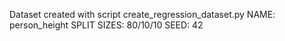 Dataset created with script create_regression_dataset.py
NAME:           person_height
SPLIT SIZES:    80/10/10
SEED:           42

